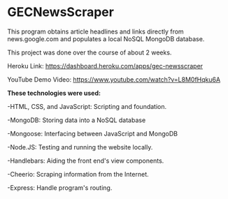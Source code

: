 # GECNewsScraper
This program obtains article headlines and links directly from news.google.com and populates a local NoSQL MongoDB database.

This project was done over the course of about 2 weeks.

Heroku Link:
https://dashboard.heroku.com/apps/gec-newsscraper

YouTube Demo Video:
https://www.youtube.com/watch?v=L8M0fHqku6A


**These technologies were used:**

-HTML, CSS, and JavaScript: Scripting and foundation.

-MongoDB: Storing data into a NoSQL database

-Mongoose: Interfacing between JavaScript and MongoDB

-Node.JS: Testing and running the website locally.

-Handlebars: Aiding the front end's view components.

-Cheerio: Scraping information from the Internet.

-Express: Handle program's routing.
